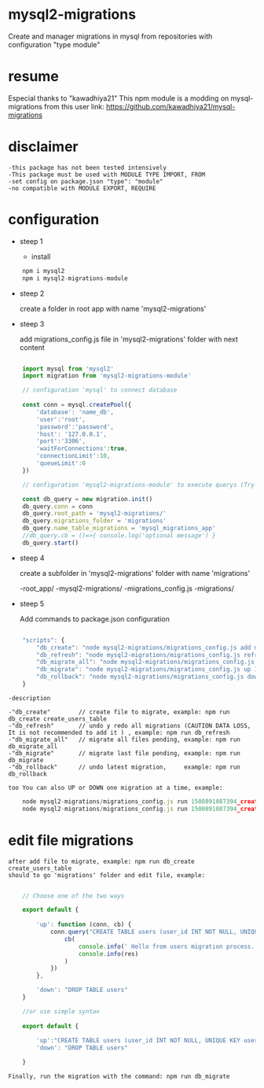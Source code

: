 # mysql2-migrations
Create and manager migrations in mysql from repositories with configuration "type module"

# resume

Especial thanks to "kawadhiya21"
This npm module is a modding on mysql-migrations from this user
link: https://github.com/kawadhiya21/mysql-migrations 

# disclaimer

    -this package has not been tested intensively
    -This package must be used with MODULE TYPE IMPORT, FROM
    -set config on package.json "type": "module"
    -no compatible with MODULE EXPORT, REQUIRE

# configuration


- steep 1

    - install
```javascript
    npm i mysql2
    npm i mysql2-migrations-module
```
- steep 2

    create a folder in root app with name 'mysql2-migrations'

- steep 3

    add migrations_config.js file in 'mysql2-migrations' folder with next content

```javascript

    import mysql from 'mysql2'
    import migration from 'mysql2-migrations-module'

    // configuration 'mysql' to connect database 
    
    const conn = mysql.createPool({
        'database': 'name_db',
        'user':'root',
        'password':'password',
        'host': '127.0.0.1',
        'port':'3306',
        'waitForConnections':true,
        'connectionLimit':10,
        'queueLimit':0
    })

    // configuration 'mysql2-migrations-module' to execute querys (Try not to change the preset parameters)

    const db_query = new migration.init()
    db_query.conn = conn
    db_query.root_path = 'mysql2-migrations/'
    db_query.migrations_folder = 'migrations'
    db_query.name_table_migrations = 'mysql_migrations_app'
    //db_query.cb = ()=>{ console.log('optional message') }
    db_query.start()

```

- steep 4

    create a subfolder in 'mysql2-migrations' folder with name 'migrations'

    -root_app/
        -mysql2-migrations/
            -migrations_config.js
            -migrations/

- steep 5

    Add commands to package.json configuration

```javascript

    "scripts": {
        "db_create": "node mysql2-migrations/migrations_config.js add migration",           
        "db_refresh": "node mysql2-migrations/migrations_config.js refresh",                
        "db_migrate_all": "node mysql2-migrations/migrations_config.js up --migrate-all",   
        "db_migrate": "node mysql2-migrations/migrations_config.js up 1",                   
        "db_rollback": "node mysql2-migrations/migrations_config.js down",                   
    }


```

    -description

    -"db_create"        // create file to migrate, example: npm run db_create create_users_table
    -"db_refresh"       // undo y redo all migrations (CAUTION DATA LOSS, It is not recommended to add it ) , example: npm run db_refresh
    -"db_migrate_all"   // migrate all files pending, example: npm run db_migrate_all
    -"db_migrate"       // migrate last file pending, example: npm run db_migrate
    -"db_rollback"      // undo latest migration,     example: npm run db_rollback 

    too You can also UP or DOWN one migration at a time, example:
```javascript
    node mysql2-migrations/migrations_config.js run 1500891087394_create_table_users.js up
    node mysql2-migrations/migrations_config.js run 1500891087394_create_table_users.js down
```

# edit file migrations 

    after add file to migrate, example: npm run db_create create_users_table 
    should to go 'migrations' folder and edit file, example:

```javascript

    // Choose one of the two ways

    export default {
    
        'up': function (conn, cb) {
            conn.query("CREATE TABLE users (user_id INT NOT NULL, UNIQUE KEY user_id (user_id), name TEXT )", function (err, res) {
                cb(
                    console.info(' Hello from users migration process.. '),
                    console.info(res)
                )
            })
        },

        'down': "DROP TABLE users"
    }

    //or use simple syntax 
    
    export default {
    
        'up':"CREATE TABLE users (user_id INT NOT NULL, UNIQUE KEY user_id (user_id), name TEXT )",
        'down': "DROP TABLE users"

    }

```

    Finally, run the migration with the command: npm run db_migrate
    
